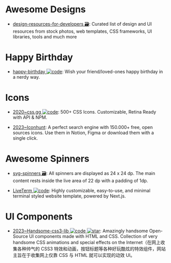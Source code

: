 # Awesome Designs

- [design-resources-for-developers 🗃️](https://github.com/bradtraversy/design-resources-for-developers): Curated list of design and UI resources from stock photos, web templates, CSS frameworks, UI libraries, tools and much more

# Happy Birthday

- [happy-birthday ![code](https://ng-tech.icu/assets/code.svg)](https://github.com/faahim/happy-birthday): Wish your friend/loved-ones happy birthday in a nerdy way.

# Icons

- [2020~css.gg ![code](https://ng-tech.icu/assets/code.svg)](https://github.com/astrit/css.gg): 500+ CSS Icons. Customizable, Retina Ready with API & NPM.

- [2023~Iconhunt](https://www.iconhunt.site/): A perfect search engine with 150.000+ free, open sources icons. Use them in Notion, Figma or download them with a single click.

# Awesome Spinners

- [svg-spinners 🗃️](https://github.com/n3r4zzurr0/svg-spinners): All spinners are displayed as 24 x 24 dp. The main content rests inside the live area of 22 dp with a padding of 1dp.

- [LiveTerm ![code](https://ng-tech.icu/assets/code.svg)](https://github.com/Cveinnt/LiveTerm): Highly customizable, easy-to-use, and minimal terminal styled website template, powered by Next.js.

# UI Components

- [2023~Handsome-css3-lib ![code](https://ng-tech.icu/assets/code.svg) ![star](https://img.shields.io/github/stars/ZiYi0414/handsome-css3-lib)](https://github.com/ZiYi0414/handsome-css3-lib): Amazingly handsome Open-Source UI components made with HTML and CSS. Collection of very handsome CSS animations and special effects on the Internet（在网上收集各种帅气的 CSS3 特效和动画，按钮标题等各种好玩酷炫的特效组件，网站主旨在于收集网上仅靠 CSS 与 HTML 就可以实现的动效 UI。
